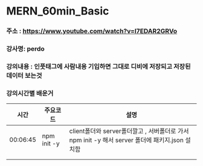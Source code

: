 # MERN_60min_Basic

### 주소 : https://www.youtube.com/watch?v=I7EDAR2GRVo

### 강사명: perdo

### 강의내용 : 인풋태그에 사람내용 기입하면 그대로 디비에 저장되고 저장된 데이터 보는것

### 강의시간별 배운거

| 시간     | 주요코드    | 설명                                                                                            |
| -------- | ----------- | ----------------------------------------------------------------------------------------------- |
| 00:06:45 | npm init -y | client폴더와 server폴더깔고 , 서버폴더로 가서 npm init -y 해서 server 폴더에 패키지.json 설치함 |
|          |             |                                                                                                 |
|          |             |                                                                                                 |
